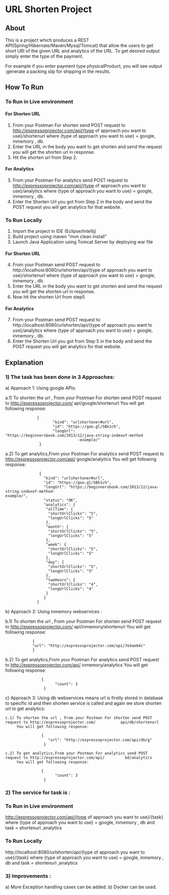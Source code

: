
# URL Shorten Project

## About

This is a project which produces a REST API(Spring/Hibernate/Maven/Mysql/Tomcat) that allow the users to get short URl of the given URL and analytics of the URL.
To get desired output simply enter the type of the payment. 

For example if you enter payment type physicalProduct, you will see output :generate a packing slip for shipping  in the results.

## How To Run

### To Run in Live environment
#### For Shorten URL
1) From your Postman For shorten send POST request to http://espressoprojector.com/api/{type of approach you want to use}/shortenurl where {type of approach you want to use} = google, inmemory , db.
2) Enter the URL in the body you want to get shorten and send the request you will get the shorten url in response.
3) Hit the shorten url from Step 2.
#### For Analytics
3) From your Postman For analytics send POST request to http://espressoprojector.com/api/{type of approach you want to use}/analytics where {type of approach you want to use} = google, inmemory , db.
4) Enter the Shorten Url you got from Step 2  in the body  and  send the POST request you will get analytics for that website.

### To Run Locally
1) Import the project in IDE (Eclipse/Intellij)
2) Build project using maven "mvn clean install"
3) Launch Java Application using Tomcat Server by deploying war file
#### For Shorten URL
4) From your Postman send POST request to http://localhost:8080/urlshorten/api/{type of approach you want to use}/shortenurl where {type of approach you want to use} = google, inmemory , db.
5) Enter the URL in the body you want to get shorten and send the request you will get the shorten url in response.
6) Now hit the shorten Url from step5
#### For Analytics
7) From your Postman send POST request to http://localhost:8080/urlshorten/api/{type of approach you want to use}/analytics  where {type of approach you want to use} = google, inmemory , db.
8) Enter the Shorten Url you got from Step 5  in the body  and  send the POST request you will get analytics for that website.
    
## Explanation

### 1) The task has been done in 3 Approaches:
a) Approach 1: Using google APIs:

   a.1) To shorten the url , From your Postman For shorten send POST request to http://espressoprojector.com/			api/google/shortenurl
   		You will get following response:
   
				  {
						 "kind": "urlshortener#url",
						 "id": "https://goo.gl/5Bk1ch",
						 "longUrl": "https://beginnersbook.com/2013/12/java-string-indexof-method
						            -example/"
				   }
							

   a.2) To get analytics,From your Postman For analytics send POST request to http://espressoprojector.com/api/		google/analytics
        You will get following response:

                   {
					 "kind": "urlshortener#url",
					 "id": "https://goo.gl/5Bk1ch",
					 "longUrl": "https://beginnersbook.com/2013/12/java-string-indexof-method-													example/",
					 "status": "OK",
					 "analytics": {
					  "allTime": {
					   "shortUrlClicks": "5",
					   "longUrlClicks": "5"
					  },
					  "month": {
					   "shortUrlClicks": "5",
					   "longUrlClicks": "5"
					  },
					  "week": {
					   "shortUrlClicks": "5",
					   "longUrlClicks": "5"
					  },
					  "day": {
					   "shortUrlClicks": "5",
					   "longUrlClicks": "5"
					  },
					  "twoHours": {
					   "shortUrlClicks": "4",
					   "longUrlClicks": "4"
					  }
					 }
			      }
				
 b) Approach 2: Using inmemory webservices :
   
   b.1) To shorten the url , From your Postman For shorten send POST request to http://espressoprojector.com/			api/inmemory/shortenurl
		You will get following response:

				{
				"url": "http://espressoprojector.com/api/7e4ae64c"
				}
							
   b.2) To get analytics,From your Postman For analytics send POST request to http://espressoprojector.com/api/		inmemory/analytics
 		You will get following response:

					{
                          "count": 3
                     }
		
 
 c) Approach 3: Using db webservices means url is firstly stored in database to specific id and then shorten 					service is called and again we store shorten url to get analytics:
   
   	c.1) To shorten the url , From your Postman For shorten send POST request to http://espressoprojector.com/			 api/db/shortenurl
		 You will get following response:

					{
                       "url": "http://espressoprojector.com/api/db/g"
                     }
					
   	c.2) To get analytics,From your Postman For analytics send POST request to http://espressoprojector.com/api/		 bd/analytics
 		 You will get following response:

					{
                          "count": 3
                     }
			
### 2) The service for task is  :
  
  ### To Run in Live environment
  http://espressoprojector.com/api/{type of approach you want to use}/{task} where {type of approach you want to use} = google, inmemory , db and task = shortenurl ,analytics
 
  ### To Run Locally
  http://localhost:8080/urlshorten/api/{type of approach you want to use}/{task} where {type of approach you want to use} = google, inmemory , db and task = shortenurl ,analytics
  

### 3) Improvements :
   a) More Exception handling cases can be added.
   b) Docker can be used.
